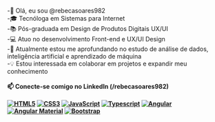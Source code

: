 -👋 Olá, eu sou @rebecasoares982
<br>
-🎓 Tecnóloga em Sistemas para Internet
<br>
-📚 Pós-graduada em Design de Produtos Digitais UX/UI
<br>
-💻 Atuo no desenvolvimento Front-end e UX/UI Design
<br>
-🎯 Atualmente estou me aprofundando no estudo de análise de dados, inteligência artificial e aprendizado de máquina
<br>
-💡 Estou interessada em colaborar em projetos e expandir meu conhecimento
<br><br>
<b>📫 Conecte-se comigo no LinkedIn (/rebecasoares982)<b>
<br><br>
[![HTML5](https://img.shields.io/badge/HTML5-orange.svg?logo=html5)](https://html.com/)
[![CSS3](https://img.shields.io/badge/CSS3-blue.svg?logo=css3)](https://www.w3.org/Style/CSS/)
[![JavaScript](https://img.shields.io/badge/JavaScript-yellow.svg?logo=javascript)](https://developer.mozilla.org/en-US/docs/Web/JavaScript)
[![Typescript](https://img.shields.io/badge/Typescript-blue.svg?color=294E80&logo=typescript)](https://www.typescriptlang.org/)
[![Angular](https://img.shields.io/badge/Angular-red.svg?logo=angular)](https://angular.io/)  [![Angular Material](https://img.shields.io/badge/Angular%20Material-purple.svg?logo=angular)](https://material.angular.io/) [![Bootstrap](https://img.shields.io/badge/Bootstrap-white.svg?logo=bootstrap)](https://getbootstrap.com/)

<!--- rebecasoares982/rebecasoares982 is a ✨ special ✨ repository because its `README.md` (this file) appears on your GitHub profile.
You can click the Preview link to take a look at your changes. --->

<!--  👋 Hi, I’m @rebecasoares982
 👀 I’m interested in technology, front-end development, UX/UI design, artificial intelligence and machine learning
 🌱 I’m currently learning HTML5, CSS3, JavaScript, TypeScript, Angular, Python, R Programming and UX/UI design
 💞️ I’m looking to collaborate on projects
 📫 Connect me on LinkedIn (/rebecasoares982) -->
